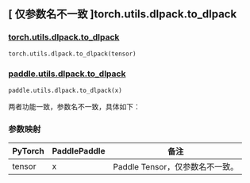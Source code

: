 ## [ 仅参数名不一致 ]torch.utils.dlpack.to_dlpack
### [torch.utils.dlpack.to_dlpack](https://pytorch.org/docs/stable/dlpack.html?highlight=torch+utils+dlpack+to_dlpack#torch.utils.dlpack.to_dlpack)

```python
torch.utils.dlpack.to_dlpack(tensor)
```

### [paddle.utils.dlpack.to_dlpack](https://www.paddlepaddle.org.cn/documentation/docs/zh/api/paddle/utils/dlpack/to_dlpack_cn.html)

```python
paddle.utils.dlpack.to_dlpack(x)
```

两者功能一致，参数名不一致，具体如下：
### 参数映射
| PyTorch       | PaddlePaddle | 备注                                                   |
| ------------- | ------------ | ------------------------------------------------------ |
| tensor        | x        | Paddle Tensor，仅参数名不一致。   |
